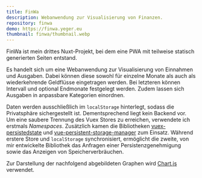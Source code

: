 ```yaml
---
title: FinWa
description: Webanwendung zur Visualisierung von Finanzen.
repository: finwa
demo: https://finwa.yeger.eu
thumbnail: finwa/thumbnail.webp
---
```


FinWa ist mein drittes Nuxt-Projekt, bei dem eine PWA mit teilweise statisch generierten Seiten entstand.

Es handelt sich um eine Webanwendung zur Visualisierung von Einnahmen und Ausgaben.
Dabei können diese sowohl für einzelne Monate als auch als wiederkehrende Geldflüsse eingetragen werden.
Bei letzteren können Intervall und optional Endmonate festgelegt werden.
Zudem lassen sich Ausgaben in anpassbare Kategorien einordnen.

Daten werden ausschließlich im `localStorage` hinterlegt, sodass die Privatsphäre sichergestellt ist.
Dementsprechend liegt kein Backend vor.
Um eine saubere Trennung des Vuex Stores zu erreichen, verwendete ich erstmals *Namespaces*.
Zusätzlich kamen die Bibliotheken [vuex-persistedstate](https://github.com/robinvdvleuten/vuex-persistedstate) und [vue-persistent-storage-manager](https://github.com/DerYeger/vue-persistent-storage-manager) zum Einsatz.
Während erstere Store und `localStorage` synchronisiert, ermöglicht die zweite, von mir entwickelte Bibliothek das Anfragen einer Persistenzgenehmigung sowie das Anzeigen von Speicherverbräuchen.

Zur Darstellung der nachfolgend abgebildeten Graphen wird [Chart.js](https://www.chartjs.org/) verwendet.

<div class="mb-4">
  <v-row>
    <v-col :sm="12" :cols="6" :lg="6">
      <asset-image src="projects/finwa/home.webp" alt="FinWa Startseite"></asset-image>
    </v-col>
    <v-col :sm="12" :cols="6" :lg="6">
      <asset-image src="projects/finwa/overview.webp" alt="FinWa Übersicht"></asset-image>
    </v-col>
  </v-row>
</div>
